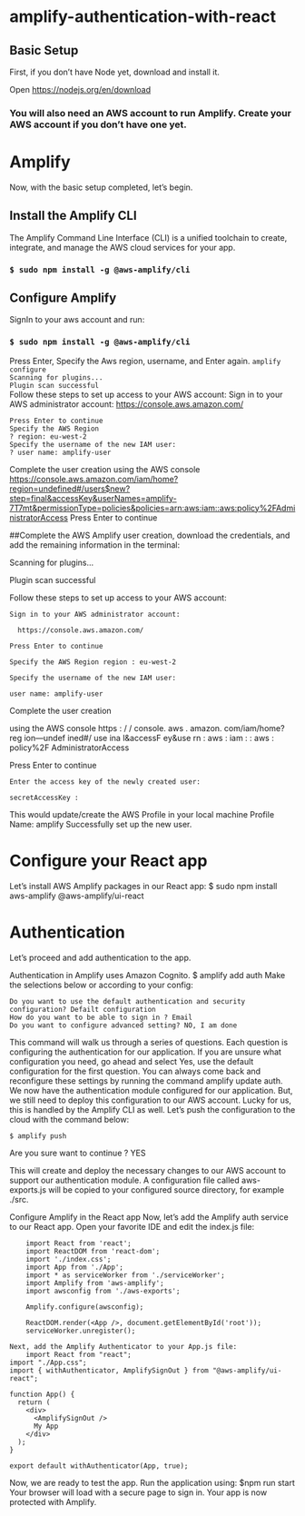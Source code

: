 # amplify-authentication-with-react


## Basic Setup
First, if you don’t have Node yet, download and install it. <br />

Open https://nodejs.org/en/download

### You will also need an AWS account to run Amplify. Create your AWS account if you don’t have one yet.

# Amplify
Now, with the basic setup completed, let’s begin.

## Install the Amplify CLI
The Amplify Command Line Interface (CLI) is a unified toolchain to create, integrate, and manage the AWS cloud services for your app.

### `$ sudo npm install -g @aws-amplify/cli`

## Configure Amplify 
SignIn to your aws account and run:

### `$ sudo npm install -g @aws-amplify/cli`

Press Enter, Specify the Aws region, username, and Enter again.
  `amplify configure`<br />
`Scanning for plugins...`<br />
`Plugin scan successful`<br />
Follow these steps to set up access to your AWS account:
Sign in to your AWS administrator account:
https://console.aws.amazon.com/<br />


    Press Enter to continue
    Specify the AWS Region
    ? region: eu-west-2
    Specify the username of the new IAM user:
    ? user name: amplify-user
    
    
Complete the user creation using the AWS console<br />
https://console.aws.amazon.com/iam/home?region=undefined#/users$new?step=final&accessKey&userNames=amplify-7T7mt&permissionType=policies&policies=arn:aws:iam::aws:policy%2FAdministratorAccess
Press Enter to continue

##Complete the AWS Amplify user creation, download the credentials, and add the remaining information in the terminal:

Scanning for plugins...

Plugin scan successful

Follow these steps to set up access to your AWS account:

    Sign in to your AWS administrator account:

      https://console.aws.amazon.com/

    Press Enter to continue

    Specify the AWS Region region : eu-west-2

    Specify the username of the new IAM user:
    
    user name: amplify-user

 Complete the user creation
 
  using the AWS console https : / / console. aws . amazon. com/iam/home? reg ion—undef ined#/ use ina l&accessF ey&use rn : aws : iam : : aws : policy%2F AdministratorAccess 
  
  Press Enter to continue
  
    Enter the access key of the newly created user:
   
    secretAccessKey :

This would update/create the AWS Profile in your local machine Profile Name: amplify Successfully set up the new user.


# Configure your React app
Let’s install AWS Amplify packages in our React app:
    $ sudo npm install aws-amplify @aws-amplify/ui-react

# Authentication
Let’s proceed and add authentication to the app.

Authentication in Amplify uses Amazon Cognito.
    $ amplify add auth
Make the selections below or according to your config:

    Do you want to use the default authentication and security configuration? Defailt configuration
    How do you want to be able to sign in ? Email
    Do you want to configure advanced setting? NO, I am done
   
   
 This command will walk us through a series of questions. Each question is configuring the authentication for our application.
If you are unsure what configuration you need, go ahead and select Yes, use the default configuration for the first question. You can always come back and reconfigure these settings by running the command amplify update auth.
We now have the authentication module configured for our application. But, we still need to deploy this configuration to our AWS account. Lucky for us, this is handled by the Amplify CLI as well.
Let’s push the configuration to the cloud with the command below:

    $ amplify push
 
 
 Are you sure want to continue ? YES
 
 This will create and deploy the necessary changes to our AWS account to support our authentication module. A configuration file called aws-exports.js will be copied to your configured source directory, for example ./src.
 
 Configure Amplify in the React app
Now, let’s add the Amplify auth service to our React app.
Open your favorite IDE and edit the index.js file:
 
        import React from 'react';
        import ReactDOM from 'react-dom';
        import './index.css';
        import App from './App';
        import * as serviceWorker from './serviceWorker';
        import Amplify from 'aws-amplify';
        import awsconfig from './aws-exports';

        Amplify.configure(awsconfig);

        ReactDOM.render(<App />, document.getElementById('root'));
        serviceWorker.unregister();

    Next, add the Amplify Authenticator to your App.js file:
        import React from "react";
    import "./App.css";
    import { withAuthenticator, AmplifySignOut } from "@aws-amplify/ui-react";

    function App() {
      return (
        <div>
          <AmplifySignOut />
          My App
        </div>
      );
    }

    export default withAuthenticator(App, true);
    
Now, we are ready to test the app.
Run the application using:
    $npm run start
Your browser will load with a secure page to sign in. Your app is now protected with Amplify.

